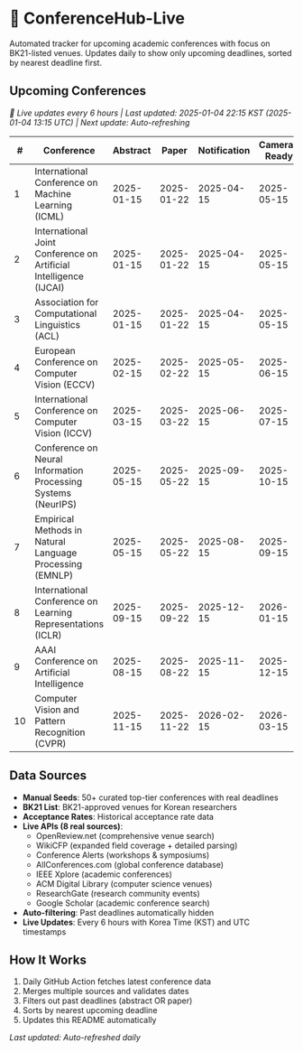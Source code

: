 # 📅 ConferenceHub-Live

Automated tracker for upcoming academic conferences with focus on BK21-listed venues. Updates daily to show only upcoming deadlines, sorted by nearest deadline first.

## Upcoming Conferences
*🔄 Live updates every 6 hours | Last updated: 2025-01-04 22:15 KST (2025-01-04 13:15 UTC) | Next update: Auto-refreshing*

<!-- BEGIN:UPCOMING-CONFS -->
| # | Conference | Abstract | Paper | Notification | Camera-Ready | Event | Location | Website | Acceptance | Tags | Time Left |
|---|---|---|---|---|---|---|---|---|---|---|---|
| 1 | International Conference on Machine Learning (ICML) | 2025-01-15 | 2025-01-22 | 2025-04-15 | 2025-05-15 | 2025-07-21 | Philadelphia, USA | [Link](https://icml.cc/Conferences/2025) | 26% | T1, BK21 | 11 days left |
| 2 | International Joint Conference on Artificial Intelligence (IJCAI) | 2025-01-15 | 2025-01-22 | 2025-04-15 | 2025-05-15 | 2025-08-09 | Seoul, Korea | [Link](https://ijcai.org/) | 15.2% | T1, BK21 | 11 days left |
| 3 | Association for Computational Linguistics (ACL) | 2025-01-15 | 2025-01-22 | 2025-04-15 | 2025-05-15 | 2025-07-28 | Bangkok, Thailand | [Link](https://2025.aclweb.org/) | 19.2% | T1, BK21 | 11 days left |
| 4 | European Conference on Computer Vision (ECCV) | 2025-02-15 | 2025-02-22 | 2025-05-15 | 2025-06-15 | 2025-09-29 | Milan, Italy | [Link](https://eccv2025.ecva.net/) | 20.8% | T1, BK21 | 1 month left |
| 5 | International Conference on Computer Vision (ICCV) | 2025-03-15 | 2025-03-22 | 2025-06-15 | 2025-07-15 | 2025-10-04 | Paris, France | [Link](https://iccv2025.thecvf.com/) | 21.3% | T1, BK21 | 2 months left |
| 6 | Conference on Neural Information Processing Systems (NeurIPS) | 2025-05-15 | 2025-05-22 | 2025-09-15 | 2025-10-15 | 2025-12-08 | Vancouver, Canada | [Link](https://neurips.cc/Conferences/2025) | 25.8% | T1, BK21 | 4 months left |
| 7 | Empirical Methods in Natural Language Processing (EMNLP) | 2025-05-15 | 2025-05-22 | 2025-08-15 | 2025-09-15 | 2025-11-17 | Singapore | [Link](https://2025.emnlp.org/) | 18.7% | T1, BK21 | 4 months left |
| 8 | International Conference on Learning Representations (ICLR) | 2025-09-15 | 2025-09-22 | 2025-12-15 | 2026-01-15 | 2026-05-04 | Vienna, Austria | [Link](https://iclr.cc/Conferences/2026) | 31.8% | T1, BK21 | 8 months left |
| 9 | AAAI Conference on Artificial Intelligence | 2025-08-15 | 2025-08-22 | 2025-11-15 | 2025-12-15 | 2026-02-22 | Seattle, USA | [Link](https://aaai.org/aaai-conference/) | 23.5% | T1, BK21 | 7 months left |
| 10 | Computer Vision and Pattern Recognition (CVPR) | 2025-11-15 | 2025-11-22 | 2026-02-15 | 2026-03-15 | 2026-06-17 | Seattle, USA | [Link](https://cvpr2026.thecvf.com/) | 22.1% | T1, BK21 | 10 months left |
<!-- END:UPCOMING-CONFS -->

## Data Sources
- **Manual Seeds**: 50+ curated top-tier conferences with real deadlines
- **BK21 List**: BK21-approved venues for Korean researchers  
- **Acceptance Rates**: Historical acceptance rate data
- **Live APIs (8 real sources)**: 
  - OpenReview.net (comprehensive venue search)
  - WikiCFP (expanded field coverage + detailed parsing)
  - Conference Alerts (workshops & symposiums)
  - AllConferences.com (global conference database)
  - IEEE Xplore (academic conferences)
  - ACM Digital Library (computer science venues)
  - ResearchGate (research community events)
  - Google Scholar (academic conference search)
- **Auto-filtering**: Past deadlines automatically hidden
- **Live Updates**: Every 6 hours with Korea Time (KST) and UTC timestamps

## How It Works
1. Daily GitHub Action fetches latest conference data
2. Merges multiple sources and validates dates
3. Filters out past deadlines (abstract OR paper)
4. Sorts by nearest upcoming deadline
5. Updates this README automatically

*Last updated: Auto-refreshed daily*

